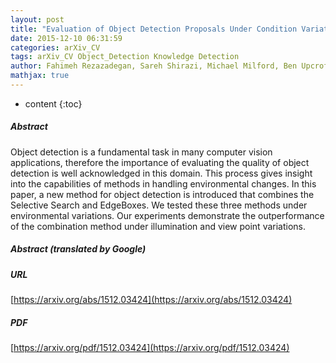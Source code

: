 ```yaml
---
layout: post
title: "Evaluation of Object Detection Proposals Under Condition Variations"
date: 2015-12-10 06:31:59
categories: arXiv_CV
tags: arXiv_CV Object_Detection Knowledge Detection
author: Fahimeh Rezazadegan, Sareh Shirazi, Michael Milford, Ben Upcroft
mathjax: true
---
```


* content
{:toc}

##### Abstract
Object detection is a fundamental task in many computer vision applications, therefore the importance of evaluating the quality of object detection is well acknowledged in this domain. This process gives insight into the capabilities of methods in handling environmental changes. In this paper, a new method for object detection is introduced that combines the Selective Search and EdgeBoxes. We tested these three methods under environmental variations. Our experiments demonstrate the outperformance of the combination method under illumination and view point variations.

##### Abstract (translated by Google)


##### URL
[https://arxiv.org/abs/1512.03424](https://arxiv.org/abs/1512.03424)

##### PDF
[https://arxiv.org/pdf/1512.03424](https://arxiv.org/pdf/1512.03424)

